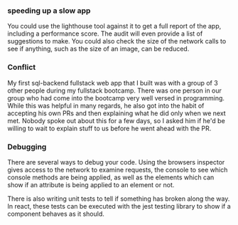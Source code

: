 ### speeding up a slow app

You could use the lighthouse tool against it to get a full report of the app, including a performance score. The audit will even provide a list of suggestions to make. You could also check the size of the network calls to see if anything, such as the size of an image, can be reduced.

### Conflict

My first sql-backend fullstack web app that I built was with a group of 3 other people during my fullstack bootcamp. There was one person in our group who had come into the bootcamp very well versed in programming. While this was helpful in many regards, he also got into the habit of accepting his own PRs and then explaining what he did only when we next met. Nobody spoke out about this for a few days, so I asked him if he'd be willing to wait to explain stuff to us before he went ahead with the PR.

### Debugging

There are several ways to debug your code. Using the browsers inspector gives access to the network to examine requests, the console to see which console methods are being applied, as well as the elements which can show if an attribute is being applied to an element or not. 

There is also writing unit tests to tell if something has broken along the way. In react, these tests can be executed with the jest testing library to show if a component behaves as it should.
